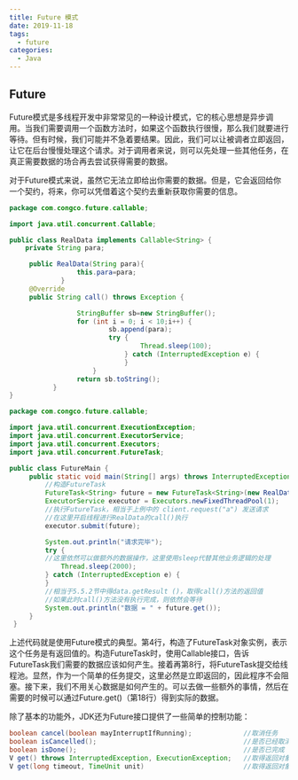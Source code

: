 ```yaml
---
title: Future 模式
date: 2019-11-18
tags:
  - future
categories:
  - Java
---
```


## Future

Future模式是多线程开发中非常常见的一种设计模式，它的核心思想是异步调用。当我们需要调用一个函数方法时，如果这个函数执行很慢，那么我们就要进行等待。但有时候，我们可能并不急着要结果。因此，我们可以让被调者立即返回，让它在后台慢慢处理这个请求。对于调用者来说，则可以先处理一些其他任务，在真正需要数据的场合再去尝试获得需要的数据。

对于Future模式来说，虽然它无法立即给出你需要的数据。但是，它会返回给你一个契约，将来，你可以凭借着这个契约去重新获取你需要的信息。

```java
package com.congco.future.callable;

import java.util.concurrent.Callable;

public class RealData implements Callable<String> {
    private String para;

     public RealData(String para){
                 this.para=para;
             }
     @Override
     public String call() throws Exception {

                 StringBuffer sb=new StringBuffer();
                 for (int i = 0; i < 10;i++) {
                         sb.append(para);
                         try {
                                 Thread.sleep(100);
                             } catch (InterruptedException e) {
                             }
                     }
                 return sb.toString();
           }
}
```

```java
package com.congco.future.callable;

import java.util.concurrent.ExecutionException;
import java.util.concurrent.ExecutorService;
import java.util.concurrent.Executors;
import java.util.concurrent.FutureTask;

public class FutureMain {
     public static void main(String[] args) throws InterruptedException, ExecutionException {
         //构造FutureTask
         FutureTask<String> future = new FutureTask<String>(new RealData("a"));
         ExecutorService executor = Executors.newFixedThreadPool(1);
         //执行FutureTask，相当于上例中的 client.request("a") 发送请求
         //在这里开启线程进行RealData的call()执行
         executor.submit(future);

         System.out.println("请求完毕");
         try {
         //这里依然可以做额外的数据操作，这里使用sleep代替其他业务逻辑的处理
             Thread.sleep(2000);
         } catch (InterruptedException e) {
         }
         //相当于5.5.2节中得data.getResult ()，取得call()方法的返回值
         //如果此时call()方法没有执行完成，则依然会等待
         System.out.println("数据 = " + future.get());
     }
 }
```

上述代码就是使用Future模式的典型。第4行，构造了FutureTask对象实例，表示这个任务是有返回值的。构造FutureTask时，使用Callable接口，告诉FutureTask我们需要的数据应该如何产生。接着再第8行，将FutureTask提交给线程池。显然，作为一个简单的任务提交，这里必然是立即返回的，因此程序不会阻塞。接下来，我们不用关心数据是如何产生的。可以去做一些额外的事情，然后在需要的时候可以通过Future.get()（第18行）得到实际的数据。

除了基本的功能外，JDK还为Future接口提供了一些简单的控制功能：

```java
boolean cancel(boolean mayInterruptIfRunning);             //取消任务
boolean isCancelled();                                     //是否已经取消
boolean isDone();                                          //是否已完成
V get() throws InterruptedException, ExecutionException;   //取得返回对象
V get(long timeout, TimeUnit unit)                         //取得返回对象，可以设置超时时间
```